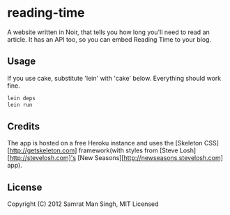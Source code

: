 # reading-time

A website written in Noir, that tells you how long you'll need to read an article. It has an API too, so you can embed Reading Time to your blog. 

## Usage

If you use cake, substitute 'lein' with 'cake' below. Everything should work fine.

```bash
lein deps
lein run
```

## Credits

The app is hosted on a free Heroku instance and uses the [Skeleton CSS][http://getskeleton.com] framework(with styles from [Steve Losh][http://stevelosh.com]'s [New Seasons][http://newseasons.stevelosh.com] app).

## License

Copyright (C) 2012 Samrat Man Singh, MIT Licensed

